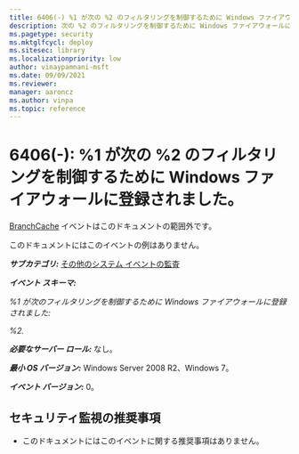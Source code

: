 ```yaml
---
title: 6406(-) %1 が次の %2 のフィルタリングを制御するために Windows ファイアウォールに登録されました。
description: 次の %2 のフィルタリングを制御するために Windows ファイアウォールに %1 が登録されたことを示すセキュリティ イベント 6406(-) について説明します。
ms.pagetype: security
ms.mktglfcycl: deploy
ms.sitesec: library
ms.localizationpriority: low
author: vinaypamnani-msft
ms.date: 09/09/2021
ms.reviewer: 
manager: aaroncz
ms.author: vinpa
ms.topic: reference
---
```


# 6406(-): %1 が次の %2 のフィルタリングを制御するために Windows ファイアウォールに登録されました。


[BranchCache](/previous-versions/windows/it-pro/windows-server-2012-R2-and-2012/jj127252(v=ws.11)) イベントはこのドキュメントの範囲外です。

このドキュメントにはこのイベントの例はありません。

***サブカテゴリ:***&nbsp;[その他のシステム イベントの監査](audit-other-system-events.md)

***イベント スキーマ:***

*%1 が次のフィルタリングを制御するために Windows ファイアウォールに登録されました:*

*%2.*

***必要なサーバー ロール:*** なし。

***最小 OS バージョン:*** Windows Server 2008 R2、Windows 7。

***イベント バージョン:*** 0。

## セキュリティ監視の推奨事項

-   このドキュメントにはこのイベントに関する推奨事項はありません。
